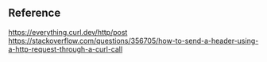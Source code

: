 ## Reference

https://everything.curl.dev/http/post
https://stackoverflow.com/questions/356705/how-to-send-a-header-using-a-http-request-through-a-curl-call